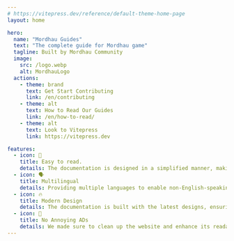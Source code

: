 ```yaml
---
# https://vitepress.dev/reference/default-theme-home-page
layout: home

hero:
  name: "Mordhau Guides"
  text: "The complete guide for Mordhau game"
  tagline: Built by Mordhau Community
  image:
    src: /logo.webp
    alt: MordhauLogo
  actions:
    - theme: brand
      text: Get Start Contributing
      link: /en/contributing
    - theme: alt
      text: How to Read Our Guides
      link: /en/how-to-read/
    - theme: alt
      text: Look to Vitepress
      link: https://vitepress.dev

features:
  - icon: 🙌
    title: Easy to read.
    details: The documentation is designed in a simplified manner, making it easy to read.
  - icon: 🗣️
    title: Multilingual
    details: Providing multiple languages to enable non-English-speaking contributors to read the documentation.
  - icon: 🔥
    title: Modern Design
    details: The documentation is built with the latest designs, ensuring both a visually appealing layout and smooth browsing performance.
  - icon: 🌟
    title: No Annoying ADs
    details: We made sure to clean up the website and enhance its readability by removing ads. This is a unique feature that most of the scattered Mordhau documentation does not offer.
---
```

